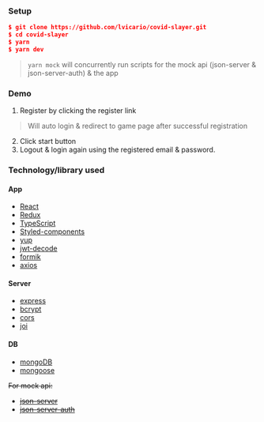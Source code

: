 ### Setup
```json
$ git clone https://github.com/lvicario/covid-slayer.git
$ cd covid-slayer
$ yarn
$ yarn dev
```
> `yarn mock` will concurrently run scripts for the mock api (json-server & json-server-auth) & the app

### Demo
1. Register by clicking the register link
> Will auto login & redirect to game page after successful registration
2. Click start button
3. Logout & login again using the registered email & password.

### Technology/library used
#### App
- [React](https://reactjs.org/)
- [Redux](https://react-redux.js.org/)
- [TypeScript](https://www.typescriptlang.org/)
- [Styled-components](https://styled-components.com/)
- [yup](https://github.com/jquense/yup)
- [jwt-decode](https://github.com/auth0/jwt-decode)
- [formik](https://formik.org/docs/overview)
- [axios](https://github.com/axios/axios)

#### Server
- [express](https://expressjs.com/)
- [bcrypt](https://github.com/kelektiv/node.bcrypt.js)
- [cors](https://github.com/expressjs/cors)
- [joi](https://github.com/sideway/joi)

#### DB
- [mongoDB](https://www.mongodb.com/)
- [mongoose](https://mongoosejs.com/)

~~For mock api:~~
- ~~[json-server](https://github.com/typicode/json-server)~~
- ~~[json-server-auth](https://github.com/jeremyben/json-server-auth)~~
